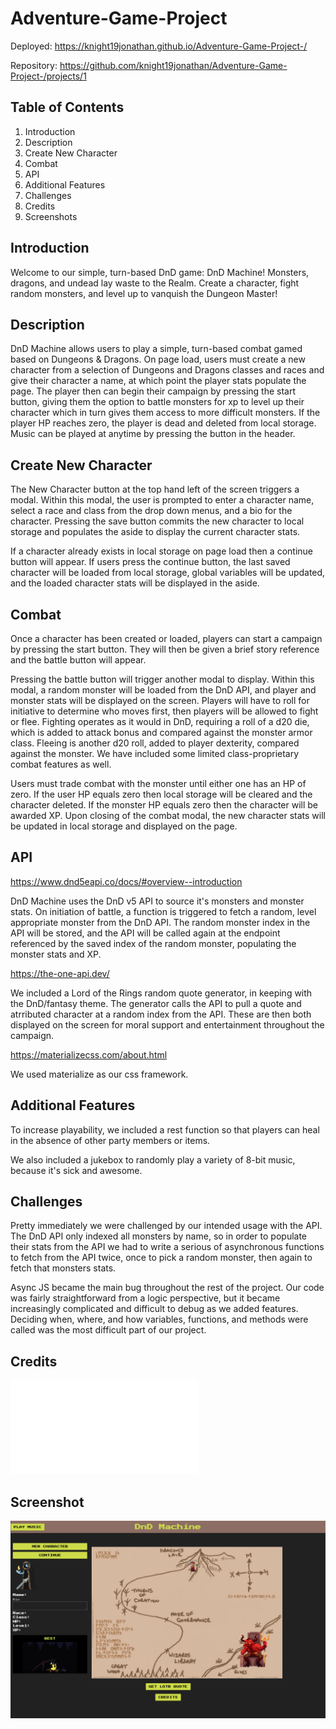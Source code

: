 # Adventure-Game-Project
Deployed:
https://knight19jonathan.github.io/Adventure-Game-Project-/

Repository:
https://github.com/knight19jonathan/Adventure-Game-Project-/projects/1
## Table of Contents
1. Introduction
2. Description
3. Create New Character
4. Combat
5. API
6. Additional Features
7. Challenges
8. Credits
9. Screenshots

## Introduction

Welcome to our simple, turn-based DnD game: DnD Machine!  Monsters, dragons, and undead lay waste to the Realm.  Create a character, fight random monsters, and level up to vanquish the Dungeon Master!  

## Description
DnD Machine allows users to play a simple, turn-based combat gamed based on Dungeons & Dragons.  On page load, users must create a new character from a selection of Dungeons and Dragons classes and races and give their character a name, at which point the player stats populate the page.  The player then can begin their campaign by pressing the start button, giving them the option to battle monsters for xp to level up their character which in turn gives them access to more difficult monsters.  If the player HP reaches zero, the player is dead and deleted from local storage.  Music can be played at anytime by pressing the button in the header.

## Create New Character
The New Character button at the top hand left of the screen triggers a modal.  Within this modal, the user is prompted to enter a character name, select a race and class from the drop down menus, and a bio for the character.  Pressing the save button commits the new character to local storage and populates the aside to display the current character stats.

If a character already exists in local storage on page load then a continue button will appear.  If users press the continue button, the last saved character will be loaded from local storage, global variables will be updated, and the loaded character stats will be displayed in the aside.

## Combat
Once a character has been created or loaded, players can start a campaign by pressing the start button.  They will then be given a brief story reference and the battle button will appear.  

Pressing the battle button will trigger another modal to display.  Within this modal, a random monster will be loaded from the DnD API, and player and monster stats will be displayed on the screen.  Players will have to roll for initiative to determine who moves first, then players will be allowed to fight or flee.  Fighting operates as it would in DnD, requiring a roll of a d20 die, which is added to attack bonus and compared against the monster armor class.  Fleeing is another d20 roll, added to player dexterity, compared against the monster.  We have included some limited class-proprietary combat features as well.

Users must trade combat with the monster until either one has an HP of zero.  If the user HP equals zero then local storage will be cleared and the character deleted.  If the monster HP equals zero then the character will be awarded XP.  Upon closing of the combat modal, the new character stats will be updated in local storage and displayed on the page.

## API
https://www.dnd5eapi.co/docs/#overview--introduction

DnD Machine uses the DnD v5 API to source it's monsters and monster stats.  On initiation of battle, a function is triggered to fetch a random, level appropriate monster from the DnD API.  The random monster index in the API will be stored, and the API will be called again at the endpoint referenced by the saved index of the random monster, populating the monster stats and XP.

https://the-one-api.dev/

We included a Lord of the Rings random quote generator, in keeping with the DnD/fantasy theme.  The generator calls the API to pull a quote and atrributed character at a random index from the API.  These are then both displayed on the screen for moral support and entertainment throughout the campaign. 

https://materializecss.com/about.html

We used materialize as our css framework.

## Additional Features
To increase playability, we included a rest function so that players can heal in the absence of other party members or items.

We also included a jukebox to randomly play a variety of 8-bit music, because it's sick and awesome.

## Challenges
Pretty immediately we were challenged by our intended usage with the API.  The DnD API only indexed all monsters by name, so in order to populate their stats from the API we had to write a serious of asynchronous functions to fetch from the API twice, once to pick a random monster, then again to fetch that monsters stats.  

Async JS became the main bug throughout the rest of the project.  Our code was fairly straightforward from a logic perspective, but it became increasingly complicated and difficult to debug as we added features.  Deciding when, where, and how variables, functions, and methods were called was the most difficult part of our project.  

## Credits

![](./credits.md)

## Screenshot

![Screenshot of the deployed application](./assets/media/DnDMachineScreenshot.png)

















